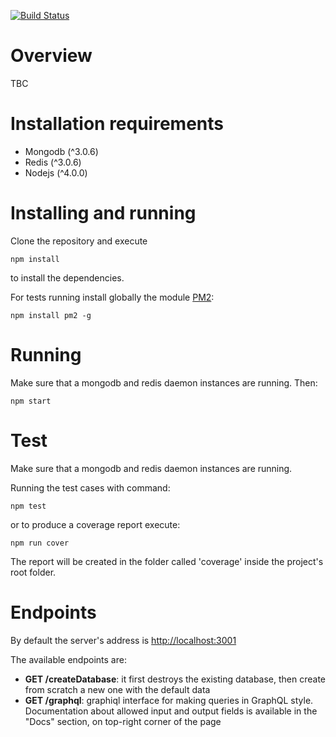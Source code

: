 [![Build Status](https://travis-ci.com/stefanogianelli/camus.svg?token=efsduJeDxrmWMeSyeDHM&branch=master)](https://travis-ci.com/stefanogianelli/camus)

Overview
========

TBC

Installation requirements
=========================

-   Mongodb (\^3.0.6)
-   Redis (\^3.0.6)
-   Nodejs (\^4.0.0)

Installing and running
======================

Clone the repository and execute

    npm install

to install the dependencies.

For tests running install globally the module [PM2](https://github.com/Unitech/pm2):

    npm install pm2 -g

Running
=======

Make sure that a mongodb and redis daemon instances are running. Then:

    npm start

Test
====

Make sure that a mongodb and redis daemon instances are running.

Running the test cases with command:

    npm test

or to produce a coverage report execute:

    npm run cover

The report will be created in the folder called 'coverage' inside the project's root folder.

Endpoints
=========

By default the server's address is [http://localhost:3001](http://localhost:3001)

The available endpoints are:
* **GET /createDatabase**: it first destroys the existing database, then create from scratch a new one with the default data
* **GET /graphql**: graphiql interface for making queries in GraphQL style. Documentation about allowed input and output fields is available in the "Docs" section, on top-right corner of the page
